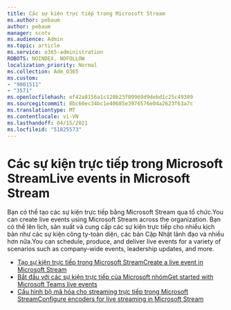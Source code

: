 ```yaml
---
title: Các sự kiện trực tiếp trong Microsoft Stream
ms.author: pebaum
author: pebaum
manager: scotv
ms.audience: Admin
ms.topic: article
ms.service: o365-administration
ROBOTS: NOINDEX, NOFOLLOW
localization_priority: Normal
ms.collection: Adm_O365
ms.custom:
- "9001511"
- "3571"
ms.openlocfilehash: ef42a8156a1c120b23f89969d9debd1c25c49309
ms.sourcegitcommit: 8bc60ec34bc1e40685e3976576e04a2623f63a7c
ms.translationtype: MT
ms.contentlocale: vi-VN
ms.lasthandoff: 04/15/2021
ms.locfileid: "51825573"
---
```

# <a name="live-events-in-microsoft-stream"></a><span data-ttu-id="9fc8f-102">Các sự kiện trực tiếp trong Microsoft Stream</span><span class="sxs-lookup"><span data-stu-id="9fc8f-102">Live events in Microsoft Stream</span></span>

<span data-ttu-id="9fc8f-103">Bạn có thể tạo các sự kiện trực tiếp bằng Microsoft Stream qua tổ chức.</span><span class="sxs-lookup"><span data-stu-id="9fc8f-103">You can create live events using Microsoft Stream across the organization.</span></span> <span data-ttu-id="9fc8f-104">Bạn có thể lên lịch, sản xuất và cung cấp các sự kiện trực tiếp cho nhiều kịch bản như các sự kiện công ty-toàn diện, các bản Cập Nhật lãnh đạo và nhiều hơn nữa.</span><span class="sxs-lookup"><span data-stu-id="9fc8f-104">You can schedule, produce, and deliver live events for a variety of scenarios such as company-wide events, leadership updates, and more.</span></span>

- [<span data-ttu-id="9fc8f-105">Tạo sự kiện trực tiếp trong Microsoft Stream</span><span class="sxs-lookup"><span data-stu-id="9fc8f-105">Create a live event in Microsoft Stream</span></span>](https://docs.microsoft.com/stream/live-create-event)
- [<span data-ttu-id="9fc8f-106">Bắt đầu với các sự kiện trực tiếp của Microsoft nhóm</span><span class="sxs-lookup"><span data-stu-id="9fc8f-106">Get started with Microsoft Teams live events</span></span>](https://support.office.com/article/get-started-with-microsoft-teams-live-events-d077fec2-a058-483e-9ab5-1494afda578a)
- [<span data-ttu-id="9fc8f-107">Cấu hình bộ mã hóa cho streaming trực tiếp trong Microsoft Stream</span><span class="sxs-lookup"><span data-stu-id="9fc8f-107">Configure encoders for live streaming in Microsoft Stream</span></span>](https://docs.microsoft.com/stream/live-encoder-setup)
